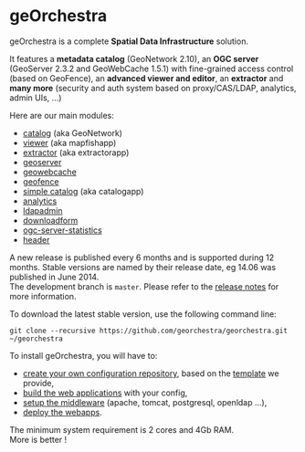 geOrchestra
===========

geOrchestra is a complete **Spatial Data Infrastructure** solution.

It features a **metadata catalog** (GeoNetwork 2.10), an **OGC server** (GeoServer 2.3.2 and GeoWebCache 1.5.1) with fine-grained access control (based on GeoFence), an **advanced viewer and editor**, an **extractor** and **many more** (security and auth system based on proxy/CAS/LDAP, analytics, admin UIs, ...)

Here are our main modules:
 * [catalog](https://github.com/georchestra/geonetwork/blob/georchestra-14.06/README.md) (aka GeoNetwork)
 * [viewer](mapfishapp/README.md) (aka mapfishapp)
 * [extractor](extractorapp/README.md) (aka extractorapp)
 * [geoserver](http://geoserver.org/)
 * [geowebcache](http://geowebcache.org/)
 * [geofence](https://github.com/georchestra/geofence/blob/georchestra/georchestra.md)
 * [simple catalog](catalogapp/README.md) (aka catalogapp)
 * [analytics](analytics/README.md)
 * [ldapadmin](ldapadmin/README.md)
 * [downloadform](downloadform/README.md)
 * [ogc-server-statistics](ogc-server-statistics/README.md)
 * [header](header/README.md)

A new release is published every 6 months and is supported during 12 months. Stable versions are named by their release date, eg 14.06 was published in June 2014.  
The development branch is ```master```. Please refer to the [release notes](RELEASE_NOTES.md) for more information.

To download the latest stable version, use the following command line:
```
git clone --recursive https://github.com/georchestra/georchestra.git ~/georchestra
```

To install geOrchestra, you will have to:
 * [create your own configuration repository](doc/config.md), based on the [template](https://github.com/georchestra/template) we provide,
 * [build the web applications](doc/build.md) with your config,
 * [setup the middleware](doc/setup.md) (apache, tomcat, postgresql, openldap ...),
 * [deploy the webapps](doc/deploy.md).

The minimum system requirement is 2 cores and 4Gb RAM.  
More is better !
